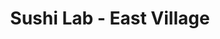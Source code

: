 ---
layout: place
title: "Sushi Lab - East Village"
permalink: /new-york/new-york/sushi-lab-east-village.html
stateAbbr: NY
stateName: New York
cityName: New York
seo:
  name: "Sushi Lab - East Village"
  type: Restaurant
  links: null
description: "Sushi Lab - East Village serves delicious sushi in New York, New York. Try fresh Japanese dishes for a great dining experience. "
place_id: ChIJ8-4_b-xZwokRk5I1tZqJLtA
photos:
  - name: >-
      places/ChIJ8-4_b-xZwokRk5I1tZqJLtA/photos/AeeoHcLFt5gxP3w2nVeFL5eqoUVfadifIqyfA7_bnDn04xCVcnm6WqI4822Kumd19cM8fUJ-wOCOYMMv_2cGAQXGzx1fff8iJko308B1bGJA4Ovr-pcQF1JlD72gD44O4Z8D1NLEC4eWhHr7FoePCW1CEUqCADIJJStWM9YlXvgvW-y4P_ggxqmIL22P9Pfkf4-3lIyPhZU5hSg50YQEwWjrEKhuNjf2lf5doFAH7c55gKiTb09CFOYIAGmFKtTRaLyqPNWYF3Q0zBdaOqGXvjWv91RSpAl3LnyrBrVWte2kDK8SDQ
    widthPx: 2998
    heightPx: 1687
    authorAttributions:
      - displayName: Sushi Lab - East Village
        uri: https://maps.google.com/maps/contrib/100779135547030539847
        photoUri: >-
          https://lh3.googleusercontent.com/a-/ALV-UjWZ5wX6zVkxho1Z2T5YmeV3-4Z6hvJHmKBAJlqqq35rhg7De9I=s100-p-k-no-mo
    flagContentUri: >-
      https://www.google.com/local/imagery/report/?cb_client=maps_api_places.places_api&image_key=!1e10!2sAF1QipN0LfXEY9-g2jSLZ65_6LSuHVkt1Wof4vrf74bD&hl=en-US
    googleMapsUri: >-
      https://www.google.com/maps/place//data=!3m4!1e2!3m2!1sAF1QipN0LfXEY9-g2jSLZ65_6LSuHVkt1Wof4vrf74bD!2e10!4m2!3m1!1s0x89c259ec6f3feef3:0xd02e899ab5359293
  - name: >-
      places/ChIJ8-4_b-xZwokRk5I1tZqJLtA/photos/AeeoHcJkidMQxKwT72WoV_zOSwI9-hHwQzWkmzwU-Zo16tz_U-_ZjfV9uCu24UkVLqTCzjAg7FnLdfDLWHBXkDydUWdaTLElsXa2o9AGCm1IAhQTNHZsxRhhJiNIZW0fNjSS6ljNlSA5tr5EAsNVkEFU1SG2ql5MSOFFaaa06zJ9lo1prI6vPOr6ev83GsuRrKa30KGUElafVXbj_rVEzgERZgp8smw5R6-AOsAlEjXdMrxewAjwcTuZZ9z39RLHFmUb_gq-Ple7EmOTcdspP7KWJFy3peC-g6eOL5xT0dY-yunhzQ
    widthPx: 1129
    heightPx: 1504
    authorAttributions:
      - displayName: Sushi Lab - East Village
        uri: https://maps.google.com/maps/contrib/100779135547030539847
        photoUri: >-
          https://lh3.googleusercontent.com/a-/ALV-UjWZ5wX6zVkxho1Z2T5YmeV3-4Z6hvJHmKBAJlqqq35rhg7De9I=s100-p-k-no-mo
    flagContentUri: >-
      https://www.google.com/local/imagery/report/?cb_client=maps_api_places.places_api&image_key=!1e10!2sAF1QipOIIq9FRQOcke31GL18D713B_oU0XojWGnl41Wc&hl=en-US
    googleMapsUri: >-
      https://www.google.com/maps/place//data=!3m4!1e2!3m2!1sAF1QipOIIq9FRQOcke31GL18D713B_oU0XojWGnl41Wc!2e10!4m2!3m1!1s0x89c259ec6f3feef3:0xd02e899ab5359293
  - name: >-
      places/ChIJ8-4_b-xZwokRk5I1tZqJLtA/photos/AeeoHcJ5ywzFBvvLpKgT7Gv2h_84_fPDaWG5EVCb2ZJBxoE3zklAmQACz6FDc4b_EdjDoB5SUmZM30YFC7VkXJG6hSgxpFHRMp6V7YUS2lY74FhCgFInQxy1Q9XBKzJX3UwiyPjfST6WQI3g5QX8yW4dEA_nwXhTgG-yN15PUUR5S9_SX39ILYYa8GnyeZr865jO2wU9L4UZNjHhjzr6nhC_WRblCM2WGsIC8ZQPmvZeD8hNTV5OO8o5uAuw-tQrTUB-BoEpalvXjxdl_dhcQ9B1aroNSFtpenqVOM1vo7d6BVrBtg
    widthPx: 3024
    heightPx: 4032
    authorAttributions:
      - displayName: Sushi Lab - East Village
        uri: https://maps.google.com/maps/contrib/100779135547030539847
        photoUri: >-
          https://lh3.googleusercontent.com/a-/ALV-UjWZ5wX6zVkxho1Z2T5YmeV3-4Z6hvJHmKBAJlqqq35rhg7De9I=s100-p-k-no-mo
    flagContentUri: >-
      https://www.google.com/local/imagery/report/?cb_client=maps_api_places.places_api&image_key=!1e10!2sAF1QipM0fdCcKabXtTMKmZ9VUOfPYStvG_NLpLHyTm1J&hl=en-US
    googleMapsUri: >-
      https://www.google.com/maps/place//data=!3m4!1e2!3m2!1sAF1QipM0fdCcKabXtTMKmZ9VUOfPYStvG_NLpLHyTm1J!2e10!4m2!3m1!1s0x89c259ec6f3feef3:0xd02e899ab5359293
  - name: >-
      places/ChIJ8-4_b-xZwokRk5I1tZqJLtA/photos/AeeoHcJYIeftuTCFLiG6G7kGCpXYFIR69c6XEu7vIdPNt8uo_lkUtzJ0tYcfhIjAwZdgf7AApC6HXsGQPZHCgzPd-uSCI8f8IrCcQ85oIIkyrT73ow3uTi81pKfZsJgg4-ojWO_MY4hzG0tZGgLqkbQFAeHLkZnSzGSvwN66bHYtMAlucj6_Ox-gA6HkCX0Tp_97HFDYz-tqDZpsgx7bAmttznvS66UnI3ZOj9_-5KLRfZhRAtKyfLcoq6bacMr-d2Glr5EocRbxuwKQcc1tx43IllvsqXg6fNPWVvvd3Z0UCInY7HyDjMnIeoaR_UdteURnHwFYyc2XRQpgwpUnItO7smr-R2w7MeqR2h66tsJ6vm0_QlN7tSnD74D8Nr9WZAelkpqMX38aiK1o-rkfBMqM3J3elgw1xxxEp2U1BZ6ArCQhmvrX
    widthPx: 4170
    heightPx: 3128
    authorAttributions:
      - displayName: Jason Eng
        uri: https://maps.google.com/maps/contrib/113995634178175550574
        photoUri: >-
          https://lh3.googleusercontent.com/a-/ALV-UjXYdGBNS71e_R1My96yHwRDnSLd5nbLOa6IdLhSJ1Z1NBi8pV8t=s100-p-k-no-mo
    flagContentUri: >-
      https://www.google.com/local/imagery/report/?cb_client=maps_api_places.places_api&image_key=!1e10!2sCIHM0ogKEICAgICLluXItgE&hl=en-US
    googleMapsUri: >-
      https://www.google.com/maps/place//data=!3m4!1e2!3m2!1sCIHM0ogKEICAgICLluXItgE!2e10!4m2!3m1!1s0x89c259ec6f3feef3:0xd02e899ab5359293
  - name: >-
      places/ChIJ8-4_b-xZwokRk5I1tZqJLtA/photos/AeeoHcKty_aNq3R2YKCi3up4nJ-dIboKn-ZaCmwufszz2pfcA8OUDwoPjRd3hXZyqhwWIT0D6Ld1w_m6iV5iLhtu21LiFTvyv7V8W04CHRDRxll_VwdJTpzlxUzt1tS4dSuQQKgCWRUEQQG93LAcSmkiHZ82NY-9uvjyi7JBKxcABE1fw_CjnrxYoyny0QmtJUJm3meKSuKLKklNXgUmYlyHQo4xXA8nBPxGvMmb3mYTaNa798PoFcCV6qbfqURapvOf2SwIktIF6cg9sbeD2Yzlq33SAQ3bcxK8UxIZZ9v4U1RAcw
    widthPx: 3027
    heightPx: 2000
    authorAttributions:
      - displayName: Sushi Lab - East Village
        uri: https://maps.google.com/maps/contrib/100779135547030539847
        photoUri: >-
          https://lh3.googleusercontent.com/a-/ALV-UjWZ5wX6zVkxho1Z2T5YmeV3-4Z6hvJHmKBAJlqqq35rhg7De9I=s100-p-k-no-mo
    flagContentUri: >-
      https://www.google.com/local/imagery/report/?cb_client=maps_api_places.places_api&image_key=!1e10!2sAF1QipPr6pXALSeZAlAzDfo0sBMBWN0sN-MWnL9KKulB&hl=en-US
    googleMapsUri: >-
      https://www.google.com/maps/place//data=!3m4!1e2!3m2!1sAF1QipPr6pXALSeZAlAzDfo0sBMBWN0sN-MWnL9KKulB!2e10!4m2!3m1!1s0x89c259ec6f3feef3:0xd02e899ab5359293
  - name: >-
      places/ChIJ8-4_b-xZwokRk5I1tZqJLtA/photos/AeeoHcJb5rVGEvv_pk7YFdYcrPjryWhnwAiPLnJVNkGtzhsF17FSsb4TtmCmvqXLv4kxzZmyiiraylodW6jLJwZDKTj7BpwJ9OgvDhyTDlgI8nsK5q9lApbCuqsKFTw2FlG2Lw2Ui2WZC3Suyt5X8BJD5MRM_6hrfzgFngM-9V3VkjFWuEOsgSNpY9EpybPmFaAuJnx9C6hmFZg5cPPOpT50fKVwH6eOEZyKAMLAnyqcA_ZGaaHUh-GynwmHpt0vexz6MJra846tASB5EcjCrfiLS13MJzhvGsEoDVaFJjn7N38m0A
    widthPx: 3024
    heightPx: 4032
    authorAttributions:
      - displayName: Sushi Lab - East Village
        uri: https://maps.google.com/maps/contrib/100779135547030539847
        photoUri: >-
          https://lh3.googleusercontent.com/a-/ALV-UjWZ5wX6zVkxho1Z2T5YmeV3-4Z6hvJHmKBAJlqqq35rhg7De9I=s100-p-k-no-mo
    flagContentUri: >-
      https://www.google.com/local/imagery/report/?cb_client=maps_api_places.places_api&image_key=!1e10!2sAF1QipO_IDD7gV7X4ZzLtFiC2CXGhHA9_FWYVAfG5gd-&hl=en-US
    googleMapsUri: >-
      https://www.google.com/maps/place//data=!3m4!1e2!3m2!1sAF1QipO_IDD7gV7X4ZzLtFiC2CXGhHA9_FWYVAfG5gd-!2e10!4m2!3m1!1s0x89c259ec6f3feef3:0xd02e899ab5359293
  - name: >-
      places/ChIJ8-4_b-xZwokRk5I1tZqJLtA/photos/AeeoHcJmFHzAa2JZFKYf-uma0RKJzHzNXSRFJJmIpQD5LAmR8ZW4euq6KBt4EdGKN1we11qvC-iwuwyYmlle0uKlk0LEvV2Hcu0siHXVRx5A1lsLNyS13KuythDmYYchxo9znX_VIn5drRA2KdWzR5YG0P3qzOvjpFSgPXVtJhukvD4-yYgAl54g8g9gIcC6sKayguOcf1UJGjiWQV-9hUdK1O_dWPPJPdcZqQ0NObEr5Q5dHE0eR-e9pMeQooDR-MUpMD7wGpmtPixbfC6qZXBdQly6uL4272IVqIaTbh3SDB8Sk0mBGQ-r3ZfIAWbnA7xCjtT-dFc2yCRhyLWqnyRQtCQhZXHCBkFNVU_W9BoN5BhNLqnerj0UktdxO9LSajUlCIgxPD5YUos2dlFy1CohmQhEUjojNeNi0qVlUMRZOo-98w
    widthPx: 3024
    heightPx: 4032
    authorAttributions:
      - displayName: Nicholas Eisenberg
        uri: https://maps.google.com/maps/contrib/100301063084570886964
        photoUri: >-
          https://lh3.googleusercontent.com/a-/ALV-UjWKYlV9TirmHRpbXyuvYr2BzZWYjEQ8ttOa2fgtzmhzLAj6MOa1bw=s100-p-k-no-mo
    flagContentUri: >-
      https://www.google.com/local/imagery/report/?cb_client=maps_api_places.places_api&image_key=!1e10!2sCIHM0ogKEICAgICz_9aWQw&hl=en-US
    googleMapsUri: >-
      https://www.google.com/maps/place//data=!3m4!1e2!3m2!1sCIHM0ogKEICAgICz_9aWQw!2e10!4m2!3m1!1s0x89c259ec6f3feef3:0xd02e899ab5359293
  - name: >-
      places/ChIJ8-4_b-xZwokRk5I1tZqJLtA/photos/AeeoHcKVLO36Dm2jmM_j8tBwpyaBTY2fSrsovq0_wJx6fmKLAHK_Z0tVAEvnYnfA37rC3MZB6phPN4bz8ie9rU8J8F2EunkIIeSpw8Gt0fvMQO_2AbGAWGxr9gAe_OMKz_dyQQaTvBypFyiDIeTpbBnv26_mkCzzUWc0NV7RZ7Rvxyf52t6cHFIduYyNKAOJTUPJsgB4H5OojTcyA3seF8PfEQcy3XHiYDbOcUN2mrlHneB3V_sRSwcoyGbbRga-BG_327z9L8kME5la07grt-HNEB3GwBSUSgEMv1RkHfxNweMPPJPhVdtk59AhpB4GvCFaCWTjfMOoTjrFx5vIJHFxzZxS5y64VmT0CPQJNfuSGcTbwHrjlkUTXWEIMiI4JWSPlV2N4fM39d00yqkwyZskWy3SpZp58JUhKJiZI3qPreP45w
    widthPx: 4052
    heightPx: 3039
    authorAttributions:
      - displayName: Jason Eng
        uri: https://maps.google.com/maps/contrib/113995634178175550574
        photoUri: >-
          https://lh3.googleusercontent.com/a-/ALV-UjXYdGBNS71e_R1My96yHwRDnSLd5nbLOa6IdLhSJ1Z1NBi8pV8t=s100-p-k-no-mo
    flagContentUri: >-
      https://www.google.com/local/imagery/report/?cb_client=maps_api_places.places_api&image_key=!1e10!2sCIHM0ogKEICAgICLluXIFg&hl=en-US
    googleMapsUri: >-
      https://www.google.com/maps/place//data=!3m4!1e2!3m2!1sCIHM0ogKEICAgICLluXIFg!2e10!4m2!3m1!1s0x89c259ec6f3feef3:0xd02e899ab5359293
  - name: >-
      places/ChIJ8-4_b-xZwokRk5I1tZqJLtA/photos/AeeoHcIyZPHctkPthWgJD-LaBo72UctP6Jp3LjgjE_zw-VqB-sM1YHITOO8ytHDiuGP_2dXE66H5gCGH8GCMKlrJ5jKABu-WyZcznPBegxM2fImQfadgSSw7RPshjF2eMjuqIS2DH7gM4dm8cYEcMuc13-vkapzMWqtbC4u9hCZP3AiDE0djRv0OeSJZe1db_XPOeYTr8m_D5WMgaaJPvMFvDLtAZpIRWMQ32O2C0cMwTEJBbB-81d2W8Z-8x23Jvaet43vB2rKno29Oosg7AIUFwN7y4VaCstIRHvJt6xAQfZjSA2SVlG5fPVyRvfOnTX7FRXcN2pH3C6UIecoQv6W7l7YvATp0QLx2L_I78IsX_k-wx6L4HgLW6dlvzuI919jjuDyvpWcv7H8sQ-6zVB3DMprRLmc7_88-FzczNDBDMGZy0LNE
    widthPx: 750
    heightPx: 718
    authorAttributions:
      - displayName: Sharon Her
        uri: https://maps.google.com/maps/contrib/109992331676075108491
        photoUri: >-
          https://lh3.googleusercontent.com/a-/ALV-UjVE0EadEBj1A_gaNfECwegsfRc_MGZpvtQMYHR3Nat7B7f-grU=s100-p-k-no-mo
    flagContentUri: >-
      https://www.google.com/local/imagery/report/?cb_client=maps_api_places.places_api&image_key=!1e10!2sCIHM0ogKEICAgIDp6fXN2AE&hl=en-US
    googleMapsUri: >-
      https://www.google.com/maps/place//data=!3m4!1e2!3m2!1sCIHM0ogKEICAgIDp6fXN2AE!2e10!4m2!3m1!1s0x89c259ec6f3feef3:0xd02e899ab5359293
  - name: >-
      places/ChIJ8-4_b-xZwokRk5I1tZqJLtA/photos/AeeoHcIQMCla5G1wgUUZrqnSomZ9TJp9PmiSo9RoR4uNzSvE2LiM2Hq6gqRApu6P0QJ4d7eYcun5MM8eX9z2b6UNYxtOcwVy5Q4qG6DGL0XL9ejrxW5DYuqKwSrnsHg8WOjHOiWMzguT1tumjkZDZPHgWI1bA7w4p6wi-lTmbfg_w_o-wHe_spbycotOTPyhwFPLuMMPJ5bdj47qKew77dV241_sk97zqTYDmT3XsJHjaAqK67uY5wdodm7_N5-tCDhF5KV24UyJRDo5VGeCWC2f0Q-kPhwAJeqUXyeGyAB2oSWEofV2lLR9rypLqlYOARJTKJexWDHskjb1cVdkM6pQL9HvfKZ9CVszAZE7DbJtkg9jsaySoClSv-tGt-MEAjRnwHNP8N6mUd0Wp0BAY7x6CinYG8GVSR16RqNitbZrYruQo30
    widthPx: 3637
    heightPx: 2728
    authorAttributions:
      - displayName: Jason Eng
        uri: https://maps.google.com/maps/contrib/113995634178175550574
        photoUri: >-
          https://lh3.googleusercontent.com/a-/ALV-UjXYdGBNS71e_R1My96yHwRDnSLd5nbLOa6IdLhSJ1Z1NBi8pV8t=s100-p-k-no-mo
    flagContentUri: >-
      https://www.google.com/local/imagery/report/?cb_client=maps_api_places.places_api&image_key=!1e10!2sCIHM0ogKEICAgICLluXIjgE&hl=en-US
    googleMapsUri: >-
      https://www.google.com/maps/place//data=!3m4!1e2!3m2!1sCIHM0ogKEICAgICLluXIjgE!2e10!4m2!3m1!1s0x89c259ec6f3feef3:0xd02e899ab5359293
address: 320 E 11th St, New York, NY 10003, USA
street: 320 E 11th St
city: New York
state: NY
zip: '10003'
country: USA
neighborhood: null
latitude: '40.729782'
longitude: '-73.985329'
accessibility_options:
  wheelchairAccessibleParking: false
business_status: OPERATIONAL
name: Sushi Lab - East Village
google_maps_links:
  directionsUri: >-
    https://www.google.com/maps/dir//''/data=!4m7!4m6!1m1!4e2!1m2!1m1!1s0x89c259ec6f3feef3:0xd02e899ab5359293!3e0
  placeUri: https://maps.google.com/?cid=15001078706375856787
  writeAReviewUri: >-
    https://www.google.com/maps/place//data=!4m3!3m2!1s0x89c259ec6f3feef3:0xd02e899ab5359293!12e1
  reviewsUri: >-
    https://www.google.com/maps/place//data=!4m4!3m3!1s0x89c259ec6f3feef3:0xd02e899ab5359293!9m1!1b1
  photosUri: >-
    https://www.google.com/maps/place//data=!4m3!3m2!1s0x89c259ec6f3feef3:0xd02e899ab5359293!10e5
primary_type: Sushi Restaurant
opening_hours:
  regular: null
  current: null
secondary_opening_hours:
  regular:
    weekdayDescriptions: null
    type: null
  current:
    weekdayDescriptions: null
    type: null
phone: null
price_level: null
price_range: null
rating: null
rating_count: 0
website: null
reviews: null
parking_options: null
payment_options: null
allow_dogs: null
curbside_pickup: null
delivery: null
dine_in: null
good_for_children: null
good_for_groups: null
good_for_sports: null
live_music: null
menu_for_children: null
outdoor_seating: null
reservable: null
restroom: null
serves_beer: null
serves_breakfast: null
serves_brunch: null
serves_cocktails: null
serves_coffee: null
serves_dinner: null
serves_dessert: null
serves_lunch: null
serves_vegetarian_food: null
serves_wine: null
takeout: null
summary: null

---